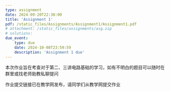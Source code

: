 ```yaml
---
type: assignment
date: 2024-09-20T22:30:00
title: 'Assignment 1'
pdf: /static_files/Assignments/Assignment1/Assignment1.pdf
# attachment: /static_files/assignments/asg.zip
# solutions: 
due_event: 
    type: due
    date: 2024-10-08T23:59:59
    description: 'Assignment 1 due'
---
```

本次作业旨在考查对于第二、三讲电路基础的学习，如有不明白的题目可以随时在群里或找老师助教私聊提问

作业提交链接已在教学网发布，请同学们从教学网提交作业